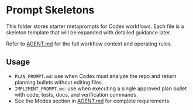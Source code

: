# Prompt Skeletons

This folder stores starter metaprompts for Codex workflows. Each file is a skeleton template that will be expanded with detailed guidance later.

Refer to [AGENT.md](../AGENT.md) for the full workflow context and operating rules.

## Usage
- `PLAN_PROMPT.md`: use when Codex must analyze the repo and return planning bullets without editing files.
- `IMPLEMENT_PROMPT.md`: use when executing a single approved plan bullet with code, tests, docs, and verification commands.
- See the Modes section in [AGENT.md](../AGENT.md#operating-modes) for complete requirements.
